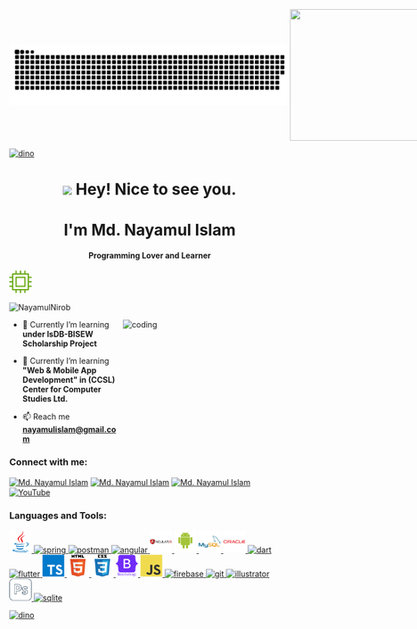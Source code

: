 
<div style="display: flex; align-items: center; justify-content:  space-around; mergin-top:auto">
  <img src="https://github.com/NayamulNirob/NayamulNirob/blob/main/github-contribution-grid-snake-dark.svg" />
  <img src="https://github-readme-stats.vercel.app/api/top-langs/?username=NayamulNirob&theme=darcula&show_icons=true&hide_border=true&layout=compact" width="300" height="236" />
  <img src="https://github-readme-stats.vercel.app/api?username=NayamulNirob&theme=darcula&show_icons=true&hide_border=true&count_private=true" width="500" height="200" />
</div>

[![dino](https://github.com/user-attachments/assets/a7cf5488-0ab2-4c39-af5c-48deac90f785)](https://github.com/NayamulNirob)

<h1 align="center"><img src="https://emojis.slackmojis.com/emojis/images/1531849430/4246/blob-sunglasses.gif?1531849430" width="30"/> Hey! Nice to see you.</h1>
<h1 align="center">I'm Md. Nayamul Islam</h1> 
<h4 align="center">Programming Lover and Learner</h4>
<div><a href='https://docs.github.com/en/developers'><img src='https://raw.githubusercontent.com/acervenky/animated-github-badges/master/assets/devbadge.gif' width='40' height='40'></a> 
<p align="left"> <img src="https://komarev.com/ghpvc/?username=NayamulNirob&label=Profile%20views&color=0e75b6&style=flat" alt="NayamulNirob" /> </p>


</div>

<img src="giphy.gif" alt="coding" align="right" width="300px" height="200px">

- 🌱 Currently I’m learning **under IsDB-BISEW Scholarship Project**

- 🔭 Currently I’m learning **"Web & Mobile App Development" in (CCSL) Center for Computer Studies Ltd.**

- 📫 Reach me **nayamulislam@gmail.com**


<h3 align="left">Connect with me:</h3>
<p align="left"> <a href="https://fb.com/neyamul.nirob.7" target="blank"><img align="center" src="https://raw.githubusercontent.com/rahuldkjain/github-profile-readme-generator/master/src/images/icons/Social/facebook.svg" alt="Md. Nayamul Islam" height="30" width="40" /></a>  <a href="https://twitter.com/Neyamulislam13" target="blank"><img align="center" src="https://raw.githubusercontent.com/rahuldkjain/github-profile-readme-generator/master/src/images/icons/Social/twitter.svg" alt="Md. Nayamul Islam" height="30" width="40" /></a> <a href="https://linkedin.com/in/nayamulislam/" target="blank"><img align="center" src="https://raw.githubusercontent.com/rahuldkjain/github-profile-readme-generator/master/src/images/icons/Social/linked-in-alt.svg" alt="Md. Nayamul Islam" height="30" width="40" /></a> <a href="https://www.youtube.com/" target="blank"><img align="center" src="https://raw.githubusercontent.com/rahuldkjain/github-profile-readme-generator/master/src/images/icons/Social/youtube.svg" alt="YouTube" height="30" width="40" /></a> </p>

<h3 align="left">Languages and Tools:</h3>
<p align="left">

<a href="https://www.java.com" target="_blank" rel="noreferrer" title="Java">
        <img src="https://raw.githubusercontent.com/devicons/devicon/master/icons/java/java-original.svg" alt="java"
            width="40" height="40" />
    </a>
    <a href="https://spring.io/" target="_blank" rel="noreferrer" title="Spring">
        <img src="https://www.vectorlogo.zone/logos/springio/springio-icon.svg" alt="spring" width="40" height="40" />
    </a>
    <a href="https://postman.com" target="_blank" rel="noreferrer" title="Postman" > <img
            src="https://www.vectorlogo.zone/logos/getpostman/getpostman-icon.svg" alt="postman" width="40"
            height="40" /> </a>
    <a href="https://angular.io" target="_blank" rel="noreferrer" title="Angular">
        <img src="https://angular.io/assets/images/logos/angular/angular.svg" alt="angular" width="40" height="40" />
    </a>
    <a href="https://angular.io" target="_blank" rel="noreferrer" title="Angular JS">
        <img src="https://raw.githubusercontent.com/devicons/devicon/master/icons/angularjs/angularjs-original-wordmark.svg"
            alt="angularjs" width="40" height="40" />
    </a>
    <a href="https://developer.android.com" target="_blank" rel="noreferrer" title="Android">
        <img src="https://raw.githubusercontent.com/devicons/devicon/master/icons/android/android-original-wordmark.svg"
            alt="android" width="40" height="40" />
    </a>
    <a href="https://www.mysql.com/" target="_blank" rel="noreferrer" title="MySQL">
        <img src="https://raw.githubusercontent.com/devicons/devicon/master/icons/mysql/mysql-original-wordmark.svg"
            alt="mysql" width="40" height="40" />
    </a>
    <a href="https://www.oracle.com/" target="_blank" rel="noreferrer" title="Oracle">
        <img src="https://raw.githubusercontent.com/devicons/devicon/master/icons/oracle/oracle-original.svg"
            alt="oracle" width="40" height="40" />
    </a>
    <a href="https://dart.dev" target="_blank" rel="noreferrer" title="Dart">
        <img src="https://www.vectorlogo.zone/logos/dartlang/dartlang-icon.svg" alt="dart" width="40" height="40" />
    </a>
    <a href="https://flutter.dev" target="_blank" rel="noreferrer" title="Flutter">
        <img src="https://www.vectorlogo.zone/logos/flutterio/flutterio-icon.svg" alt="flutter" width="40"
            height="40" />
    </a>
<!--     <a href="https://www.figma.com/" target="_blank" rel="noreferrer" title="Angular" > <img
            src="https://www.vectorlogo.zone/logos/figma/figma-icon.svg" alt="figma" width="40" height="40" />
    </a> -->
    <a href="https://www.typescriptlang.org/" target="_blank" rel="noreferrer" title="TypeScript">
        <img src="https://raw.githubusercontent.com/devicons/devicon/master/icons/typescript/typescript-original.svg"
            alt="typescript" width="40" height="40" />
    </a>
<!--     <a href="https://www.docker.com/" target="_blank" rel="noreferrer"> <img
            src="https://raw.githubusercontent.com/devicons/devicon/master/icons/docker/docker-original-wordmark.svg"
            alt="docker" width="40" height="40" />
    </a> -->
    <a href="https://www.w3.org/html/" target="_blank" rel="noreferrer" title="HTML5">
        <img src="https://raw.githubusercontent.com/devicons/devicon/master/icons/html5/html5-original-wordmark.svg"
            alt="html5" width="40" height="40" />
    </a>
    <a href="https://www.w3schools.com/css/" target="_blank" rel="noreferrer" title="CSS3">
        <img src="https://raw.githubusercontent.com/devicons/devicon/master/icons/css3/css3-original-wordmark.svg"
            alt="css3" width="40" height="40" />
    </a>
    <a href="https://getbootstrap.com" target="_blank" rel="noreferrer" title="Bootstrap">
        <img src="https://raw.githubusercontent.com/devicons/devicon/master/icons/bootstrap/bootstrap-plain-wordmark.svg"
            alt="bootstrap" width="40" height="40" />
    </a>
    <a href="https://developer.mozilla.org/en-US/docs/Web/JavaScript" target="_blank" rel="noreferrer"
        title="JavaScript">
        <img src="https://raw.githubusercontent.com/devicons/devicon/master/icons/javascript/javascript-original.svg"
            alt="javascript" width="40" height="40" />
    </a>
    <a href="https://firebase.google.com/" target="_blank" rel="noreferrer" title="Firebase">
        <img src="https://www.vectorlogo.zone/logos/firebase/firebase-icon.svg" alt="firebase" width="40" height="40" />
    </a>
    <a href="https://git-scm.com/" target="_blank" rel="noreferrer" title="Git">
        <img src="https://www.vectorlogo.zone/logos/git-scm/git-scm-icon.svg" alt="git" width="40" height="40" />
    </a>
    <a href="https://www.adobe.com/in/products/illustrator.html" target="_blank" rel="noreferrer" title="Illustrator" > <img
            src="https://www.vectorlogo.zone/logos/adobe_illustrator/adobe_illustrator-icon.svg" alt="illustrator"
            width="40" height="40" />
    </a>
    <a href="https://www.photoshop.com/en" target="_blank" rel="noreferrer" title="Photoshop" > <img
            src="https://raw.githubusercontent.com/devicons/devicon/master/icons/photoshop/photoshop-line.svg"
            alt="photoshop" width="40" height="40" />
    </a>
  <a href="https://www.sqlite.org/" target="_blank" rel="noreferrer" title="SQLite" > 
          <img src="https://www.vectorlogo.zone/logos/sqlite/sqlite-icon.svg" alt="sqlite" width="40" height="40"/> 
  </a> 
    
</p>


[![dino](https://github.com/user-attachments/assets/a7cf5488-0ab2-4c39-af5c-48deac90f785)](https://github.com/NayamulNirob)





